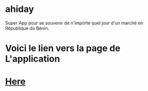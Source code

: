 # ahiday
Super App pour se souvenir de n'importe quel jour d'un marché en République du Bénin.

# Voici le lien vers la page de L'application

# [Here](http::/https://github.com/club-ia-biblionati/ahiday/)
